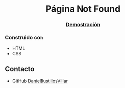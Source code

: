 <!-- Please update value in the {}  -->

<h1 align="center">Página Not Found</h1>


<div align="center">
  <h3>
    <a href="https://{your-demo-link.your-domain}">
      Demostración
    </a>
  </h3>
</div>

### Construido con

<!-- This section should list any major frameworks that you built your project using. Here are a few examples.-->

- HTML
- CSS
## Contacto

- GitHub [DanielBustillosVillar](https://{github.com/DanielBustillosVillar})
